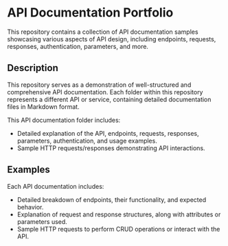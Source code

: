 # API Documentation Portfolio

This repository contains a collection of API documentation samples showcasing various aspects of API design, including endpoints, requests, responses, authentication, parameters, and more. 

## Description

This repository serves as a demonstration of well-structured and comprehensive API documentation. Each folder within this repository represents a different API or service, containing detailed documentation files in Markdown format.


This API documentation folder includes:
- Detailed explanation of the API, endpoints, requests, responses, parameters, authentication, and usage examples.
- Sample HTTP requests/responses demonstrating API interactions.

## Examples

Each API documentation includes:
- Detailed breakdown of endpoints, their functionality, and expected behavior.
- Explanation of request and response structures, along with attributes or parameters used.
- Sample HTTP requests to perform CRUD operations or interact with the API.
